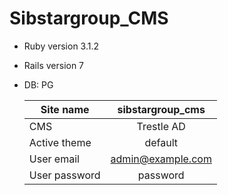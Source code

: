 # Sibstargroup_CMS

* Ruby version 3.1.2
* Rails version 7
* DB: PG


  | Site name     | sibstargroup_cms |
  |------------------|:-------------:|
  | CMS           | Trestle AD       |
  | Active theme  | default          |
  | User email    | admin@example.com    |
  | User password | password         |

